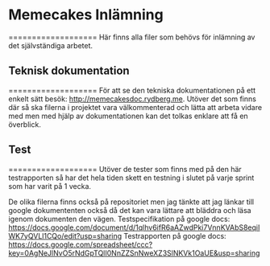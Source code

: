 # Memecakes Inlämning
===================
Här finns alla filer som behövs för inlämning av det självständiga arbetet.

## Teknisk dokumentation
===================
För att se den tekniska dokumentationen på ett enkelt sätt besök: http://memecakesdoc.rydberg.me.
Utöver det som finns där så ska filerna i projektet vara välkommenterad och lätta att arbeta vidare med men med hjälp av dokumentationen kan det tolkas enklare att få en överblick.

## Test
===================
Utöver de tester som finns med på den här testrapporten så har det hela tiden skett en testning i slutet på varje sprint som har varit på 1 vecka.

De olika filerna finns också på repositoriet men jag tänkte att jag länkar till google dokumententen också då det kan vara lättare att bläddra och läsa igenom dokumenten den vägen.
Testspecifikation på google docs: https://docs.google.com/document/d/1qlhv6ifR6aAZwdPki7VnnKVAbS8eqiIWK7yQVLl1CQo/edit?usp=sharing
Testrapporten på google docs: https://docs.google.com/spreadsheet/ccc?key=0AgNeJlNvO5rNdGpTQlI0NnZZSnNweXZ3SlNKVk1OaUE&usp=sharing